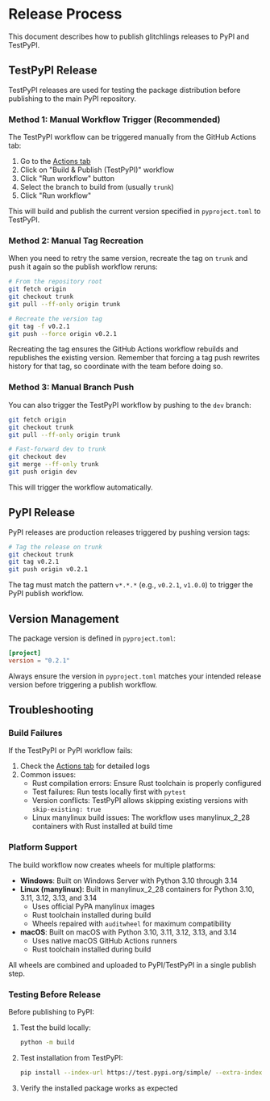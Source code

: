 # Release Process

This document describes how to publish glitchlings releases to PyPI and TestPyPI.

## TestPyPI Release

TestPyPI releases are used for testing the package distribution before publishing to the main PyPI repository.

### Method 1: Manual Workflow Trigger (Recommended)

The TestPyPI workflow can be triggered manually from the GitHub Actions tab:

1. Go to the [Actions tab](https://github.com/osoleve/glitchlings/actions/workflows/publish-testpypi.yml)
2. Click on "Build & Publish (TestPyPI)" workflow
3. Click "Run workflow" button
4. Select the branch to build from (usually `trunk`)
5. Click "Run workflow"

This will build and publish the current version specified in `pyproject.toml` to TestPyPI.

### Method 2: Manual Tag Recreation

When you need to retry the same version, recreate the tag on `trunk` and push it again so the publish workflow reruns:

```bash
# From the repository root
git fetch origin
git checkout trunk
git pull --ff-only origin trunk

# Recreate the version tag
git tag -f v0.2.1
git push --force origin v0.2.1
```

Recreating the tag ensures the GitHub Actions workflow rebuilds and republishes the existing version. Remember that forcing a tag push rewrites history for that tag, so coordinate with the team before doing so.

### Method 3: Manual Branch Push

You can also trigger the TestPyPI workflow by pushing to the `dev` branch:

```bash
git fetch origin
git checkout trunk
git pull --ff-only origin trunk

# Fast-forward dev to trunk
git checkout dev
git merge --ff-only trunk
git push origin dev
```

This will trigger the workflow automatically.

## PyPI Release

PyPI releases are production releases triggered by pushing version tags:

```bash
# Tag the release on trunk
git checkout trunk
git tag v0.2.1
git push origin v0.2.1
```

The tag must match the pattern `v*.*.*` (e.g., `v0.2.1`, `v1.0.0`) to trigger the PyPI publish workflow.

## Version Management

The package version is defined in `pyproject.toml`:

```toml
[project]
version = "0.2.1"
```

Always ensure the version in `pyproject.toml` matches your intended release version before triggering a publish workflow.

## Troubleshooting

### Build Failures

If the TestPyPI or PyPI workflow fails:

1. Check the [Actions tab](https://github.com/osoleve/glitchlings/actions) for detailed logs
2. Common issues:
   - Rust compilation errors: Ensure Rust toolchain is properly configured
   - Test failures: Run tests locally first with `pytest`
   - Version conflicts: TestPyPI allows skipping existing versions with `skip-existing: true`
   - Linux manylinux build issues: The workflow uses manylinux_2_28 containers with Rust installed at build time

### Platform Support

The build workflow now creates wheels for multiple platforms:

- **Windows**: Built on Windows Server with Python 3.10 through 3.14
- **Linux (manylinux)**: Built in manylinux_2_28 containers for Python 3.10, 3.11, 3.12, 3.13, and 3.14
  - Uses official PyPA manylinux images
  - Rust toolchain installed during build
  - Wheels repaired with `auditwheel` for maximum compatibility
- **macOS**: Built on macOS with Python 3.10, 3.11, 3.12, 3.13, and 3.14
  - Uses native macOS GitHub Actions runners
  - Rust toolchain installed during build

All wheels are combined and uploaded to PyPI/TestPyPI in a single publish step.

### Testing Before Release

Before publishing to PyPI:

1. Test the build locally:
   ```bash
   python -m build
   ```

2. Test installation from TestPyPI:
   ```bash
   pip install --index-url https://test.pypi.org/simple/ --extra-index-url https://pypi.org/simple/ glitchlings
   ```

3. Verify the installed package works as expected

